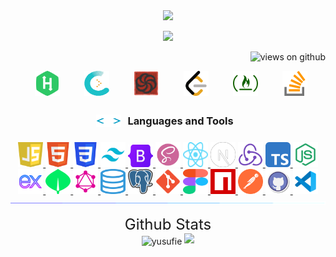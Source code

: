 <div align="center">
  <a target="_blank" href="https://portfolio-yusufie.vercel.app/">
    <img src="./image/portfolio.gif" />
  </a>
</div>

<p align="center">
  <a href="https://github.com/DenverCoder1/readme-typing-svg">
    <img src="https://readme-typing-svg.herokuapp.com?&font=IBM+Plex+Sans&color=abcdef&size=24&duration=7000&lines=Welcome+to+my+GitHub+Profile!;I'm+a+Frontend+Developer" />
  </a>
</p>

<p align="right">
  <img src="https://komarev.com/ghpvc/?username=yusufie&label=Profile+Views&color=brightgreen&style=flat-square" alt="views on github" />
</p>

<div align="center"  class="icons-social" style="display: flex; align-items: center; justify-content: space-evenly;">
      <a style="margin-left: 10px;" target="_blank" href="https://www.hackerrank.com/yusufie">
			 <img src="./icons/hackerrank-logo.svg" style="" height="40" width="40">
      </a>
      <a style="margin-left: 10px;" target="_blank" href="https://coderbyte.com/profile/yusufie">
			 <img src="./image/coderbyte.png" style="" height="40" width="40">
      </a>
      <a style="margin-left: 10px;" target="_blank" href="https://www.codewars.com/users/yusufie">
			 <img src="./image/codewars.png" style="" height="40" width="40">
      </a>
      <a style="margin-left: 10px;" target="_blank" href="https://leetcode.com/yusufie/">
        <img src="./image/leetcode-logo.png" style="" height="40" width="40">
      </a>
      <a style="margin-left: 10px;" target="_blank" href="https://www.freecodecamp.org/yusufie">
        <img src="./image/freecodecamp-logo.png" style="" height="40" width="40">
      </a>
      <a style="margin-left: 10px;" target="_blank" href="https://stackoverflow.com/users/19926018/yusufie">
			 <img src="./image/stack-overflow-logo.png" style="" height="40" width="40">
      </a>
  </div>
  <br/>

<div align="center" style="display: flex; align-items: center; justify-content: center;">
    <img style="display: inline;" src = "./image/tagscode.gif" height="20" width="40">
    <h3 style="margin: 10px;"> Languages and Tools </h3>
</div>

<p align="center">
  <div align="center">

  <a href="https://www.javascript.com/" target="_blank">
    <img alt="JavaScript" src="./icons/javascript-logo.svg" style="" height="40" width="40">
  </a>
  <a href="https://html.spec.whatwg.org/multipage/" target="_blank">
    <img alt="HTML5" src="./icons/html-logo.svg" style="" height="40" width="40">
  </a>
  <a href="https://www.w3.org/Style/CSS/" target="_blank">
    <img alt="CSS3" src="./icons/css-logo.svg" style="" height="40" width="40">
  </a>
  <a href="https://tailwindcss.com/" target="_blank">
    <img alt="Tailwind" src="./icons/tailwind-logo.svg" style="" height="40" width="40">
  </a>
  <a href="https://getbootstrap.com/" target="_blank">
    <img alt="Bootstrap" src="./icons/bootstrap-logo.svg" style="" height="36" width="40">
  </a>
  <a href="https://sass-lang.com/" target="_blank">
    <img alt="Sass" src="./icons/sass-logo.svg" style="" height="40" width="40">
  </a>
  <a href="https://reactjs.org/" target="_blank">
    <img alt="Reactjs" src="./icons/react-logo.svg" style="" height="40" width="40">
  </a>
    <a href="https://nextjs.org/" target="_blank">
   <img alt="nextjs" src="./icons/next-logo.svg" style="" height="40" width="40">
  </a>
  <a href="https://redux.js.org/" target="_blank">
   <img alt="reduxjs" src="./icons/redux-logo.svg" style="" height="40" width="40">
  </a>
  <a href="https://www.typescriptlang.org/" target="_blank">
    <img alt="typescript" src="./icons/typescript-logo.svg" style="" height="40" width="40">
  </a>
  <a href="https://nodejs.org/" target="_blank">
    <img alt="nodejs" src="./icons/node-logo.svg" style="" height="40" width="40">
  </a>
  <a href="https://expressjs.com/" target="_blank">
   <img alt="Expressjs" src="./icons/expressjs-logo.svg" style="" height="40" width="40">
  </a>
  <a href="https://www.mongodb.com/" target="_blank">
   <img alt="mongodb" src="./icons/mongodb-logo.svg" style="" height="40" width="40">
  </a>
  <a href="https://graphql.org/" target="_blank">
    <img alt="graphql" src="./icons/graphql-logo.svg" style="" height="40" width="40">
  </a>
  <a href="https://www.w3schools.com/sql/">
    <img alt="SQL" src="./icons/sql-logo.svg" style="" height="40" width="40">
  </a>
    <a href="https://www.postgresql.org/">
    <img alt="SQL" src="./icons/postgresql-logo.svg" style="" height="40" width="40">
  </a>
  <a href="https://git-scm.com/" target="_blank">
    <img alt="git" src="./icons/git-logo.svg" style="" height="40" width="40">
  </a>
  <a href="https://www.figma.com/">
    <img alt="Figma" src="./icons/figma-logo.svg" style="" height="40" width="40">
  </a>
  <a href="https://www.npmjs.com/">
    <img alt="npm" src="./icons/npm-logo.svg" style="" height="40" width="40">
  </a>
  <a href="https://www.postman.com/" target="_blank">
    <img alt="postman" src="./icons/postman-logo.svg" style="" height="40" width="40">
  </a>
  <a href="https://www.github.com">
    <img alt="GitHub" src="./icons/github-logo.svg" style="" height="40" width="40">
  </a>
  <a href="https://code.visualstudio.com/" target="_blank">
    <img alt="Visual Studio Code" src="./icons/vscode-logo.svg" style="" height="40" width="40">
  </a>
  <img src="./image/divider.gif">
  </div>
</p>

<div align="center" >
  <font size="5" > Github Stats </font>
  <br />
  <img align="center" src="https://github-readme-streak-stats.herokuapp.com/?user=yusufie&theme=algolia&bg_color=050F2C&date_format=M%20j%5B%2C%20Y%5D" alt="yusufie" />

  <a href="https://github.com/DenverCoder1/readme-typing-svg">
  <img src="https://readme-typing-svg.herokuapp.com?&font=IBM+Plex+Sans&color=%FFFFFF&size=16&duration=7000&lines=Support+Me+By+Starring+⭐+My+Repositories+👍+Thanks!" />
 </a>

</div>
